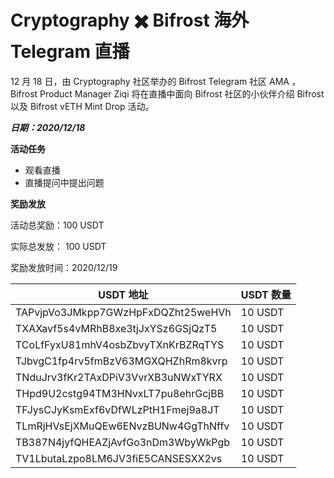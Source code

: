 # Cryptography ✖️ Bifrost 海外 Telegram 直播

12 月 18 日，由 Cryptography 社区举办的 Bifrost Telegram 社区 AMA ，Bifrost Product Manager Ziqi 将在直播中面向 Bifrost 社区的小伙伴介绍 Bifrost 以及 Bifrost vETH Mint Drop 活动。

***日期：2020/12/18***

**活动任务**

  - 观看直播
  - 直播提问中提出问题

**奖励发放**

活动总奖励：100 USDT

实际总发放： 100 USDT

奖励发放时间：2020/12/19

|  USDT 地址   | USDT 数量  |
|  ----  | ----  |
| TAPvjpVo3JMkpp7GWzHpFxDQZht25weHVh  | 10 USDT |
| TXAXavf5s4vMRhB8xe3tjJxYSz6GSjQzT5  | 10 USDT |
| TCoLfFyxU81mhV4osbZbvyTXnKrBZRqTYS  | 10 USDT |
| TJbvgC1fp4rv5fmBzV63MGXQHZhRm8kvrp  | 10 USDT |
| TNduJrv3fKr2TAxDPiV3VvrXB3uNWxTYRX  | 10 USDT |
| THpd9U2cstg94TM3HNvxLT7pu8ehrGcjBB  | 10 USDT |
| TFJysCJyKsmExf6vDfWLzPtH1Fmej9a8JT  | 10 USDT |
| TLmRjHVsEjXMuQEw6ENvzBUNw4GgThNffv  | 10 USDT |
| TB387N4jyfQHEAZjAvfGo3nDm3WbyWkPgb  | 10 USDT |
| TV1LbutaLzpo8LM6JV3fiE5CANSESXX2vs  | 10 USDT |